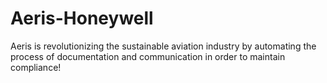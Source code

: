 # Aeris-Honeywell
Aeris is revolutionizing the sustainable aviation industry by automating the process of documentation and communication in order to maintain compliance!
